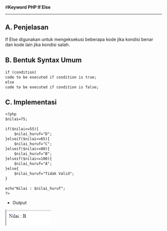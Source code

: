 #**Keyword PHP If Else**
***

## **A. Penjelasan**

If Else digunakan untuk mengeksekusi beberapa kode jika kondisi benar dan kode lain jika kondisi salah.


## **B. Bentuk Syntax Umum**

	if (condition)
	code to be executed if condition is true;
	else
	code to be executed if condition is false;
		

## **C. Implementasi**
	<?php
	$nilai=75;

	if($nilai<=55){
		$nilai_huruf="D";
	}elseif($nilai<=65){
		$nilai_huruf="C";
	}elseif($nilai<=80){
		$nilai_huruf="B";
	}elseif($nilai<=100){
		$nilai_huruf="A";
	}else{
		$nilai_huruf="Tidak Valid";
	}

	echo"Nilai : $nilai_huruf";
	?>

* Output

![Screenshot](img/ifelseifelse.PNG) 

